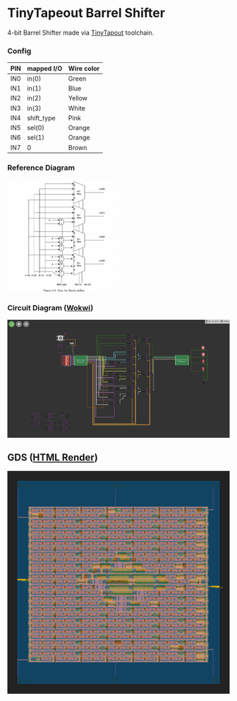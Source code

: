 # TinyTapeout Barrel Shifter


4-bit Barrel Shifter made via <a target="_blank" href="https://tintapeout.com">TinyTapout</a> toolchain.

### Config
| PIN | mapped I/O | Wire color |
| ----------- | ----------- | ----------- |
| IN0 | in(0) | Green |
| IN1 | in(1) | Blue |
| IN2 | in(2) | Yellow |
| IN3 | in(3) | White |
| IN4 | shift_type | Pink |
| IN5 | sel(0) | Orange |
| IN6 | sel(1) | Orange |
| IN7 | 0 | Brown |

### Reference Diagram
<img src="block.png" width="50%" />

### Circuit Diagram (<a target="_blank" href="https://wokwi.com/projects/339800239192932947">Wokwi</a>)
<img src="circuit.jpeg" />

## GDS (<a target="_blank" href="https://shahzaibk23.github.io/tinytapeout-barrel-shifter/gds.html">HTML Render</a>)
<img src="gds_render.svg" />
